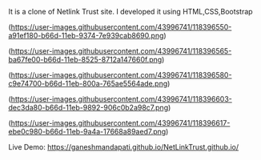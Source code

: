 It is a clone of Netlink Trust site. I developed it using HTML,CSS,Bootstrap

(https://user-images.githubusercontent.com/43996741/118396550-a91ef180-b66d-11eb-9374-7e939cab8690.png)

(https://user-images.githubusercontent.com/43996741/118396565-ba67fe00-b66d-11eb-8525-8712a147660f.png)

(https://user-images.githubusercontent.com/43996741/118396580-c9e74700-b66d-11eb-800a-765ae5564ade.png)

(https://user-images.githubusercontent.com/43996741/118396603-dec3da80-b66d-11eb-9892-906c0b2a98c7.png)

(https://user-images.githubusercontent.com/43996741/118396617-ebe0c980-b66d-11eb-9a4a-17668a89aed7.png)



Live Demo: https://ganeshmandapati.github.io/NetLinkTrust.github.io/
